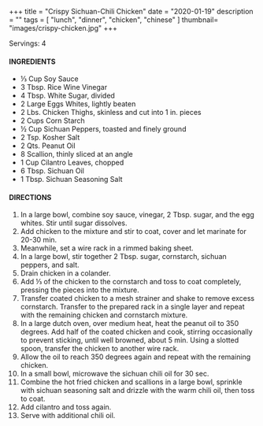 +++
title = "Crispy Sichuan-Chili Chicken"
date = "2020-01-19"
description = ""
tags = [
    "lunch",
    "dinner",
    "chicken",
    "chinese"
]
thumbnail= "images/crispy-chicken.jpg"
+++

Servings: 4 <!--more-->

#### INGREDIENTS 

* ⅓ Cup Soy Sauce 
* 3 Tbsp. Rice Wine Vinegar 
* 4 Tbsp. White Sugar, divided 
* 2 Large Eggs Whites, lightly beaten 
* 2 Lbs. Chicken Thighs, skinless and cut into 1 in. pieces 
* 2 Cups Corn Starch
* ½ Cup Sichuan Peppers, toasted and finely ground 
* 2 Tsp. Kosher Salt 
* 2 Qts. Peanut Oil 
* 8 Scallion, thinly sliced at an angle 
* 1 Cup Cilantro Leaves, chopped 
* 6 Tbsp. Sichuan Oil 
* 1 Tbsp. Sichuan Seasoning Salt 


#### DIRECTIONS 
1. In a large bowl, combine soy sauce, vinegar, 2 Tbsp. sugar, and the egg whites. Stir until sugar dissolves. 
2. Add chicken to the mixture and stir to coat, cover and let marinate for 20-30 min. 
3. Meanwhile, set a wire rack in a rimmed baking sheet. 
4. In a large bowl, stir together 2 Tbsp. sugar, cornstarch, sichuan peppers, and salt. 
5. Drain chicken in a colander. 
6. Add ⅓ of the chicken to the cornstarch and toss to coat completely, pressing the pieces into the mixture. 
7. Transfer coated chicken to a mesh strainer and shake to remove excess cornstarch. Transfer to the prepared rack in a single layer and repeat with the remaining chicken and cornstarch mixture. 
8. In a large dutch oven, over medium heat, heat the peanut oil to 350 degrees. Add half of the coated chicken and cook, stirring occasionally to prevent sticking, until well browned, about 5 min. Using a slotted spoon, transfer the chicken to another wire rack. 
9. Allow the oil to reach 350 degrees again and repeat with the remaining chicken. 
10. In a small bowl, microwave the sichuan chili oil for 30 sec. 
11. Combine the hot fried chicken and scallions in a large bowl, sprinkle with sichuan seasoning salt and drizzle with the warm chili oil, then toss to coat. 
12. Add cilantro and toss again. 
13. Serve with additional chili oil. 
